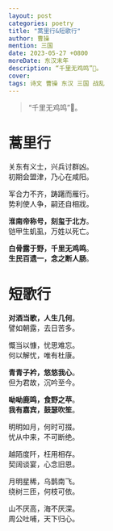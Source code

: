 ```yaml
---
layout: post
categories: poetry
title: "蒿里行&短歌行"
author: 曹操
mention: 三国
date: 2023-05-27 +0800
moreDate: 东汉末年
description: “千里无鸡鸣”🥲。
cover: 
tags: 诗文 曹操 东汉 三国 战乱
---
```


> “千里无鸡鸣”🥲。

# 蒿里行

关东有义士，兴兵讨群凶。  
初期会盟津，乃心在咸阳。

军合力不齐，踌躇而雁行。  
势利使人争，嗣还自相戕。

**淮南帝称号，刻玺于北方**。  
铠甲生虮虱，万姓以死亡。

**白骨露于野，千里无鸡鸣**。  
**生民百遗一，念之断人肠**。

# 短歌行

**对酒当歌，人生几何**。  
譬如朝露，去日苦多。

慨当以慷，忧思难忘。  
何以解忧，唯有杜康。

**青青子衿，悠悠我心**。  
但为君故，沉吟至今。

**呦呦鹿鸣，食野之苹**。  
**我有嘉宾，鼓瑟吹笙**。

明明如月，何时可掇。  
忧从中来，不可断绝。

越陌度阡，枉用相存。  
契阔谈宴，心念旧恩。

月明星稀，乌鹊南飞。  
绕树三匝，何枝可依。

山不厌高，海不厌深。  
周公吐哺，天下归心。
